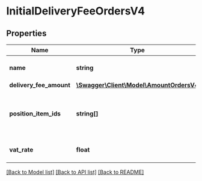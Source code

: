 # InitialDeliveryFeeOrdersV4

## Properties
Name | Type | Description | Notes
------------ | ------------- | ------------- | -------------
**name** | **string** | The type of this delivery fee | 
**delivery_fee_amount** | [**\Swagger\Client\Model\AmountOrdersV4**](AmountOrdersV4.md) |  | 
**position_item_ids** | **string[]** | The position item ids to which this delivery fee applies | 
**vat_rate** | **float** | The VAT rate for this delivery fee | 

[[Back to Model list]](../../README.md#documentation-for-models) [[Back to API list]](../../README.md#documentation-for-api-endpoints) [[Back to README]](../../README.md)

